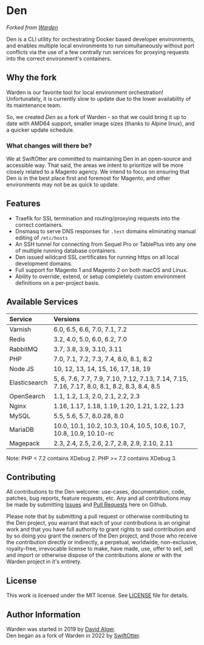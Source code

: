 # Den

_Forked from [Warden](https://github.com/davidalger/warden)_

Den is a CLI utility for orchestrating Docker based developer environments, and enables multiple local environments to run simultaneously without port conflicts via the use of a few centrally run services for proxying requests into the correct environment's containers.

<!-- include_open_stop -->

## Why the fork

Warden is our favorite tool for local environment orchestration!  Unfortunately, it is currently slow to update due to the lower availability of its maintenance team.  

So, we created _Den_ as a fork of Warden - so that we could bring it up to date with AMD64 support, smaller image sizes (thanks to Alpine linux), and a quicker update schedule.

### What changes will there be?

We at SwiftOtter are committed to maintaining Den in an open-source and accessible way.  That said, the areas we intent to prioritize will be more closely related to a Magento agency.  We intend to focus on ensuring that Den is in the best place first and foremost for Magento, and other environments may not be as quick to update.

## Features

* Traefik for SSL termination and routing/proxying requests into the correct containers.
* Dnsmasq to serve DNS responses for `.test` domains eliminating manual editing of `/etc/hosts`
* An SSH tunnel for connecting from Sequel Pro or TablePlus into any one of multiple running database containers.
* Den issued wildcard SSL certificates for running https on all local development domains.
* Full support for Magento 1 and Magento 2 on both macOS and Linux.
* Ability to override, extend, or setup completely custom environment definitions on a per-project basis.

## Available Services

|Service|Versions|
|:--|:--|
| Varnish | 6.0, 6.5, 6.6, 7.0, 7.1, 7.2 |
| Redis | 3.2, 4.0, 5.0, 6.0, 6.2, 7.0 |
| RabbitMQ | 3.7, 3.8, 3.9, 3.10, 3.11 |
| PHP | 7.0, 7.1, 7.2, 7.3, 7.4, 8.0, 8.1, 8.2 |
| Node JS | 10, 12, 13, 14, 15, 16, 17, 18, 19 |
| Elasticsearch | 5, 6, 7.6, 7.7, 7.9, 7.10, 7.12, 7.13, 7.14, 7.15, 7.16, 7.17, 8.0, 8.1, 8.2, 8.3, 8.4, 8.5 |
| OpenSearch | 1.1, 1.2, 1.3, 2.0, 2.1, 2.2, 2.3 |
| Nginx | 1.16, 1.17, 1.18, 1.19, 1.20, 1.21, 1.22, 1.23 |
| MySQL | 5.5, 5.6, 5.7, 8.0.28, 8.0 |
| MariaDB | 10.0, 10.1, 10.2, 10.3, 10.4, 10.5, 10.6, 10.7, 10.8, 10.9, 10.10-rc |
| Magepack | 2.3, 2.4, 2.5, 2.6, 2.7, 2.8, 2.9, 2.10, 2.11 |

Note: PHP < 7.2 contains XDebug 2.  PHP >= 7.2 contains XDebug 3.

## Contributing

All contributions to the Den welcome: use-cases, documentation, code, patches, bug reports, feature requests, etc. Any and all contributions may be made by submitting [Issues](https://github.com/swiftotter/den/issues) and [Pull Requests](https://github.com/swiftotter/den/pulls) here on Github.

Please note that by submitting a pull request or otherwise contributing to the Den project, you warrant that each of your contributions is an original work and that you have full authority to grant rights to said contribution and by so doing you grant the owners of the Den project, and those who receive the contribution directly or indirectly, a perpetual, worldwide, non-exclusive, royalty-free, irrevocable license to make, have made, use, offer to sell, sell and import or otherwise dispose of the contributions alone or with the Warden project in it's entirety.

## License

This work is licensed under the MIT license. See [LICENSE](https://github.com/swiftotter/den/blob/main/LICENSE) file for details.

## Author Information

Warden was started in 2019 by [David Alger](https://davidalger.com/).  
Den began as a fork of Warden in 2022 by [SwiftOtter](https://www.swiftotter.com/).
